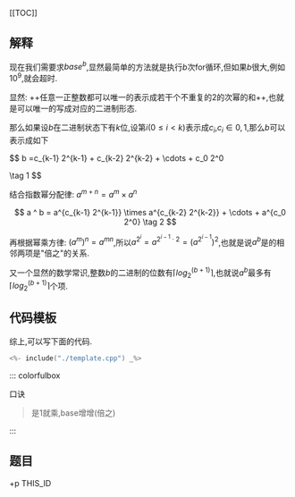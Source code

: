 [[TOC]]
## 解释 

现在我们需要求$base ^ b$,显然最简单的方法就是执行$b$次for循环,但如果$b$很大,例如$10^9$,就会超时.


显然: ++任意一正整数都可以唯一的表示成若干个不重复的2的次幂的和++,也就是可以唯一的写成对应的二进制形态.

那么如果设$b$在二进制状态下有$k$位,设第$i(0 \leqslant i < k)$表示成$c_i$,$c_i \in {0,1}$,那么$b$可以表示成如下

$$
b =c_{k-1} 2^{k-1} + c_{k-2} 2^{k-2}  + \cdots + c_0 2^0

\tag 1
$$

结合指数幂分配律: $a^{m+n} = a^m \times a^n$


$$
a ^ b = a^{c_{k-1} 2^{k-1}} \times a^{c_{k-2} 2^{k-2}} + \cdots + a^{c_0 2^0} \tag 2
$$


再根据幂乘方律: $(a^m)^n = a^{mn}$,所以$a^{2^i} = a^{2^{i-1} \cdot 2} = (a^{2^{i-1}})^2$,也就是说$a^b$是的相邻两项是"倍之"的关系.

又一个显然的数学常识,整数$b$的二进制的位数有$\lceil log_2^{(b+1)} \rceil$,也就说$a^b$最多有$\lceil log_2^{(b+1)} \rceil$个项.

## 代码模板

综上,可以写下面的代码.

```cpp
<%- include("./template.cpp") _%>
```


::: colorfulbox

口诀

> 是1就乘,base增增(倍之)

:::

## 题目


+p THIS_ID
